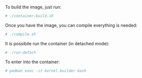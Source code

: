 
To build the image, just run:
```bash
# ./container-build.sh
```

Once you have the image, you can compile everything is needed:
```bash
# ./compile.sh
```

It is possibile run the container (in detached mode):
```bash
# ./run-detach
```

To enter into the container:
```bash
# podman exec -it kernel-builder bash
```
